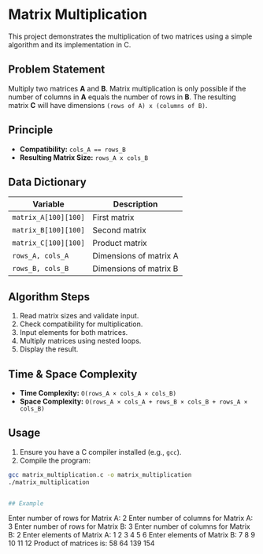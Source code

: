 # Matrix Multiplication

This project demonstrates the multiplication of two matrices using a simple algorithm and its implementation in C.

## Problem Statement

Multiply two matrices **A** and **B**. Matrix multiplication is only possible if the number of columns in **A** equals the number of rows in **B**. The resulting matrix **C** will have dimensions `(rows of A) x (columns of B)`.

## Principle

- **Compatibility:** `cols_A == rows_B`
- **Resulting Matrix Size:** `rows_A x cols_B`

## Data Dictionary

| Variable          | Description                 |
|------------------|-----------------------------|
| `matrix_A[100][100]` | First matrix             |
| `matrix_B[100][100]` | Second matrix            |
| `matrix_C[100][100]` | Product matrix           |
| `rows_A, cols_A`     | Dimensions of matrix A  |
| `rows_B, cols_B`     | Dimensions of matrix B  |

## Algorithm Steps

1. Read matrix sizes and validate input.
2. Check compatibility for multiplication.
3. Input elements for both matrices.
4. Multiply matrices using nested loops.
5. Display the result.

## Time & Space Complexity

- **Time Complexity:** `O(rows_A × cols_A × cols_B)`
- **Space Complexity:** `O(rows_A × cols_A + rows_B × cols_B + rows_A × cols_B)`

## Usage

1. Ensure you have a C compiler installed (e.g., `gcc`).
2. Compile the program:

```bash
gcc matrix_multiplication.c -o matrix_multiplication
./matrix_multiplication


## Example

```
Enter number of rows for Matrix A: 2
Enter number of columns for Matrix A: 3
Enter number of rows for Matrix B: 3
Enter number of columns for Matrix B: 2
Enter elements of Matrix A:
1 2 3
4 5 6
Enter elements of Matrix B:
7 8
9 10
11 12
Product of matrices is:
58 64
139 154
```

